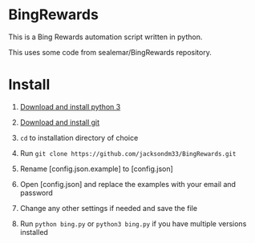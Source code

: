 # BingRewards

This is a Bing Rewards automation script written in python.

This uses some code from sealemar/BingRewards repository.

# Install

1. [Download and install python 3](https://www.python.org/downloads)

2. [Download and install git](https://git-scm.com/downloads)

3. `cd` to installation directory of choice

4. Run `git clone https://github.com/jacksondm33/BingRewards.git`

5. Rename [config.json.example] to [config.json]

6. Open [config.json] and replace the examples with your email and password

7. Change any other settings if needed and save the file

8. Run `python bing.py` or `python3 bing.py` if you have multiple versions installed


